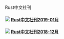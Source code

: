 <div id="lanmu">
    <div id="word">Rust中文社刊</div>
</div>

<h4><img src="/imgs/rust.png"/>
<a href="/read/rustlang-cn/2019/01.html">Rust中文社刊2019-01月</a></h4>
<h4><img src="/imgs/rust.png"/>
<a href="/read/rustlang-cn/2018/12.html">Rust中文社刊2018-12月</a></h4>